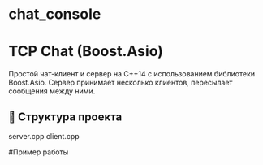 # chat_console

# TCP Chat (Boost.Asio)

Простой чат-клиент и сервер на C++14 с использованием библиотеки Boost.Asio. Сервер принимает несколько клиентов, пересылает сообщения между ними.


## 📁 Структура проекта

server.cpp
client.cpp

#Пример работы 
